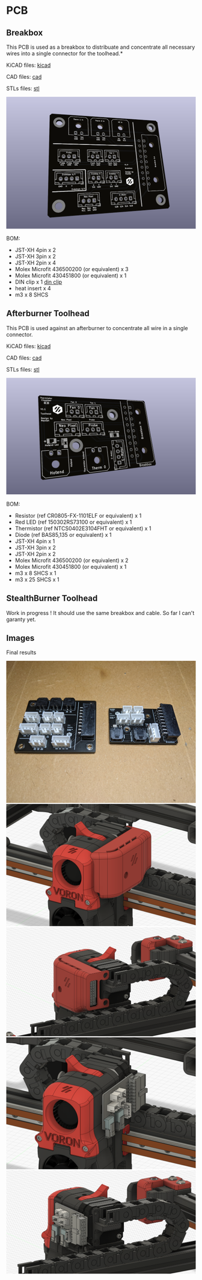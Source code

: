 # PCB

## Breakbox

This PCB is used as a breakbox to distribuate and concentrate all necessary wires into a single connector for the toolhead.*

KiCAD files: [kicad](./KiCad/breakbox/)

CAD files: [cad](./CAD/breakbox/)

STLs files: [stl](./STL/breakbox/)

![breakbox](./Images/breakbox_pcb.png)

BOM:
- JST-XH 4pin x 2
- JST-XH 3pin x 2
- JST-XH 2pin x 4
- Molex Microfit 436500200 (or equivalent) x 3
- Molex Microfit 430451800 (or equivalent) x 1
- DIN clip x 1 [din clip](https://github.com/VoronDesign/Voron-2/blob/Voron2.4/STLs/Electronics_Bay/pcb_din_clip_x3.stl)
- heat insert x 4
- m3 x 8 SHCS

## Afterburner Toolhead

This PCB is used against an afterburner to concentrate all wire in a single connector.

KiCAD files: [kicad](./KiCad/toolhead/vanilla_afterburner/)

CAD files: [cad](./CAD/toolhead/vanilla_afterburner/)

STLs files: [stl](./STL/toolhead/vanilla_afterburner/)

![breakbox](./Images/toolhead_pcb.png)

BOM:
- Resistor (ref CR0805-FX-1101ELF or equivalent) x 1
- Red LED (ref 150302RS73100 or equivalent) x 1
- Thermistor (ref NTCS0402E3104FHT or equivalent) x 1
- Diode (ref BAS85,135 or equivalent) x 1
- JST-XH 4pin x 1
- JST-XH 3pin x 2
- JST-XH 2pin x 2
- Molex Microfit 436500200 (or equivalent) x 2
- Molex Microfit 430451800 (or equivalent) x 1
- m3 x 8 SHCS x 1
- m3 x 25 SHCS x 1

## StealthBurner Toolhead

Work in progress ! It should use the same breakbox and cable.
So far I can't garanty yet.

## Images

Final results

![PCB](./Images/both_pcbs.jpg)
![PCB](./Images/preview_01.png)
![PCB](./Images/preview_02.png)
![PCB](./Images/preview_03.png)
![PCB](./Images/preview_04.png)
